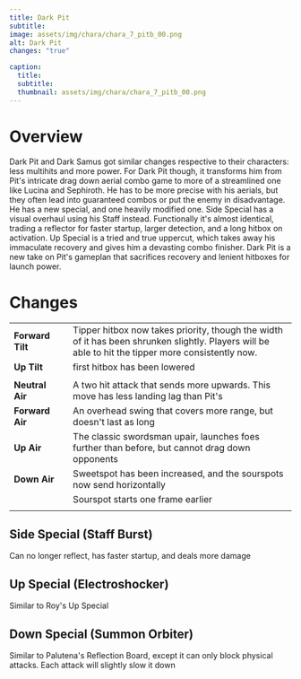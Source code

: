 ```yaml
---
title: Dark Pit
subtitle: 
image: assets/img/chara/chara_7_pitb_00.png
alt: Dark Pit
changes: "true"

caption:
  title:
  subtitle: 
  thumbnail: assets/img/chara/chara_7_pitb_00.png
---
```


# Overview 

Dark Pit and Dark Samus got similar changes respective to their characters: less multihits and more power. For Dark Pit though, it transforms him from Pit's intricate drag down aerial combo game to more of a streamlined one like Lucina and Sephiroth. He has to be more precise with his aerials, but they often lead into guaranteed combos or put the enemy in disadvantage. He has a new special, and one heavily modified one. Side Special has a visual overhaul using his Staff instead. Functionally it's almost identical, trading a reflector for faster startup, larger detection, and a long hitbox on activation. Up Special is a tried and true uppercut, which takes away his immaculate recovery and gives him a devasting combo finisher. Dark Pit is a new take on Pit's gameplan that sacrifices recovery and lenient hitboxes for launch power.


# Changes

| |  |  |
| :----------- | :-----: | ----------- |
| **Forward Tilt** | | Tipper hitbox now takes priority, though the width of it has been shrunken slightly. Players will be able to hit the tipper more consistently now. |
| **Up Tilt** | | first hitbox has been lowered |
|  |  |  |
| **Neutral Air** | | A two hit attack that sends more upwards. This move has less landing lag than Pit's |
| **Forward Air** | | An overhead swing that covers more range, but doesn't last as long |
| **Up Air** | | The classic swordsman upair, launches foes further than before, but cannot drag down opponents |
| **Down Air** | | Sweetspot has been increased, and the sourspots now send horizontally  |
|  | | Sourspot starts one frame earlier |
|  | | |

## Side Special (Staff Burst)

Can no longer reflect, has faster startup, and deals more damage 

## Up Special (Electroshocker)

Similar to Roy's Up Special

## Down Special (Summon Orbiter)

Similar to Palutena's Reflection Board, except it can only block physical attacks. Each attack will slightly slow it down

